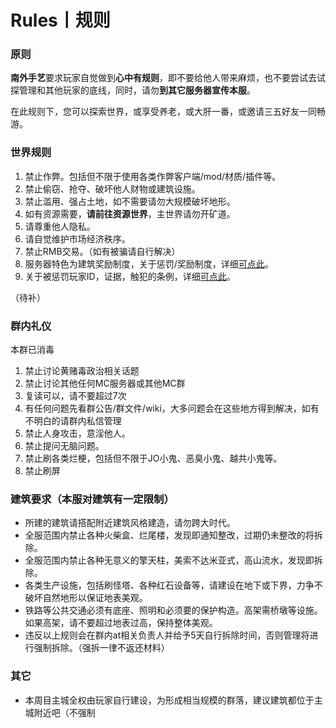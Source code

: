 # Rules丨规则

### 原则

**南外手艺**要求玩家自觉做到**心中有规则**，即不要给他人带来麻烦，也不要尝试去试探管理和其他玩家的底线，同时，请勿**到其它服务器宣传本服**。

在此规则下，您可以探索世界，或享受养老，或大肝一番，或邀请三五好友一同畅游。

### 世界规则

1. 禁止作弊。包括但不限于使用各类作弊客户端/mod/材质/插件等。
2. 禁止偷窃、抢夺、破坏他人财物或建筑设施。
3. 禁止滥用、强占土地，如不需要请勿大规模破坏地形。
4. 如有资源需要，**请前往资源世界**，主世界请勿开矿道。
5. 请尊重他人隐私。
6. 请自觉维护市场经济秩序。
7. 禁止RMB交易。（如有被骗请自行解决）
8. 服务器特色为建筑奖励制度，关于惩罚/奖励制度，详细[可点此](wiki/Reward-punishment.md)。
9. 关于被惩罚玩家ID，证据，触犯的条例，详细[可点此](server/banner.md)。

（待补）

### 群内礼仪

本群已消毒

1. 禁止讨论黄赌毒政治相关话题 
2. 禁止讨论其他任何MC服务器或其他MC群
3. 复读可以，请不要超过7次
4. 有任何问题先看群公告/群文件/wiki，大多问题会在这些地方得到解决，如有不明白的请群内私信管理
5. 禁止人身攻击，意淫他人。
6. 禁止提问无脑问题。
7. 禁止刷各类烂梗，包括但不限于JO小鬼、恶臭小鬼、越共小鬼等。
8. 禁止刷屏

### 建筑要求（本服对建筑有一定限制）

- 所建的建筑请搭配附近建筑风格建造，请勿跨大时代。
- 全服范围内禁止各种火柴盒、烂尾楼，发现即通知整改，过期仍未整改的将拆除。
- 全服范围内禁止各种无意义的擎天柱，美索不达米亚式，高山流水，发现即拆除。
- 各类生产设施，包括刷怪塔、各种红石设备等，请建设在地下或下界，力争不破坏自然地形以保证地表美观。
- 铁路等公共交通必须有底座、照明和必须要的保护构造。高架需桥墩等设施。如果高架，请不要超过地表过高，保持整体美观。
- 违反以上规则会在群内at相关负责人并给予5天自行拆除时间，否则管理将进行强制拆除。（强拆一律不返还材料）

### 其它

- 本周目主城全权由玩家自行建设，为形成相当规模的群落，建议建筑都位于主城附近吧（不强制

